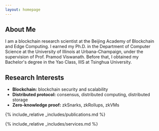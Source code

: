 ```yaml
---
layout: homepage
---
```


## About Me

I am a blockchain research scientist at the Beijing Academy of Blockchain and Edge Computing. I earned my Ph.D. in the Department of Computer Science at the University of Illinois at Urbana-Champaign, under the supervision of Prof. Pramod Viswanath. Before that, I obtained my Bachelor's degree in the Yao Class, IIIS at Tsinghua University.

## Research Interests

- **Blockchain:** blockchain security and scalability
- **Distributed protocol:** consensus, distributed computing, distributed storage
- **Zero-knowledge proof:** zkSnarks, zkRollups, zkVMs

{% include_relative _includes/publications.md %}

{% include_relative _includes/services.md %}
